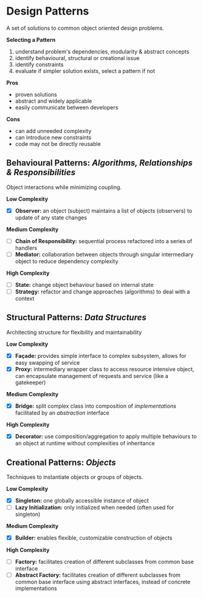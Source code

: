 # Design Patterns

A set of solutions to common object oriented design problems.

**Selecting a Pattern**
1. understand problem's dependencies, modularity & abstract concepts
2. identify behavioural, structural or creational issue
3. identify constraints
4. evaluate if simpler solution exists, select a pattern if not

**Pros**
* proven solutions
* abstract and widely applicable
* easily communicate between developers

**Cons**
* can add unneeded complexity
* can introduce new constraints
* code may not be directly reusable

## Behavioural Patterns: *Algorithms, Relationships & Responsibilities*

Object interactions while minimizing coupling.

**Low Complexity**
- [x] **Observer:** an object (subject) maintains a list of objects (observers) to update of any state changes

**Medium Complexity**
- [ ] **Chain of Responsibility:** sequential process refactored into a series of handlers
- [ ] **Mediator:** collaboration between objects through singular intermediary object to reduce dependency complexity 

**High Complexity**
- [ ] **State:** change object behaviour based on internal state
- [ ] **Strategy:** refactor and change approaches (algorithms) to deal with a context 

## Structural Patterns: *Data Structures*

Architecting structure for flexibility and maintainability 

**Low Complexity**
- [x] **Façade:** provides simple interface to complex subsystem, allows for easy swapping of service
- [x] **Proxy:** intermediary wrapper class to access resource intensive object, can encapsulate management of requests and service (like a gatekeeper)

**Medium Complexity**
- [x] **Bridge:** split complex class into composition of *implementations* facilitated by an *abstraction* interface

**High Complexity**
- [x] **Decorator:** use composition/aggregation to apply multiple behaviours to an object at runtime without complexities of inheritance 


## Creational Patterns: *Objects*

Techniques to instantiate objects or groups of objects.

**Low Complexity**
- [x] **Singleton:** one globally accessible instance of object
- [ ] **Lazy Initialization:**  only initialized when needed (often used for singleton)

**Medium Complexity**
- [x] **Builder:** enables flexible, customizable construction of objects

**High Complexity**
- [ ] **Factory:** facilitates creation of different subclasses from common base interface 
- [ ] **Abstract Factory:** facilitates creation of different subclasses from common base interface using abstract interfaces, instead of concrete implementations